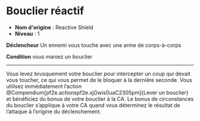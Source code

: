 # Bouclier réactif

 * **Nom d'origine** : Reactive Shield
 * **Niveau** : 1


<p><strong>Déclencheur</strong> Un ennemi vous touche avec une arme de corps-à-corps</p><p><strong>Condition</strong> vous maniez un bouclier</p>
<hr>
<p>Vous levez brusquement votre bouclier pour intercepter un coup qui devait vous toucher, ce qui vous permet de le bloquer à la dernière seconde. Vous utilisez immédiatement l’action @Compendium[pf2e.actionspf2e.xjGwis0uaC2305pm]{Lever un bouclier} et bénéficiez du bonus de votre bouclier à la CA. Le bonus de circonstances du bouclier s’applique à votre CA quand vous déterminez le résultat de l’attaque à l’origine du déclenchement.</p>